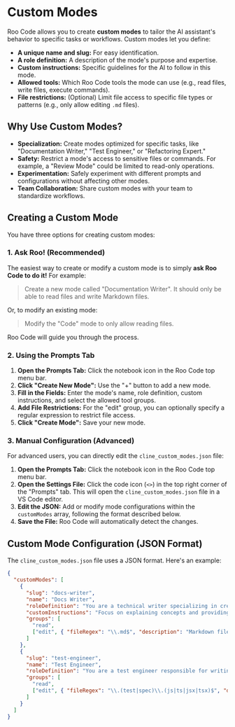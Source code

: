 # Custom Modes

Roo Code allows you to create **custom modes** to tailor the AI assistant's behavior to specific tasks or workflows. Custom modes let you define:

*   **A unique name and slug:** For easy identification.
*   **A role definition:** A description of the mode's purpose and expertise.
*   **Custom instructions:** Specific guidelines for the AI to follow in this mode.
*   **Allowed tools:** Which Roo Code tools the mode can use (e.g., read files, write files, execute commands).
*   **File restrictions:** (Optional) Limit file access to specific file types or patterns (e.g., only allow editing `.md` files).

## Why Use Custom Modes?

*   **Specialization:** Create modes optimized for specific tasks, like "Documentation Writer," "Test Engineer," or "Refactoring Expert."
*   **Safety:** Restrict a mode's access to sensitive files or commands. For example, a "Review Mode" could be limited to read-only operations.
*   **Experimentation:** Safely experiment with different prompts and configurations without affecting other modes.
*   **Team Collaboration:** Share custom modes with your team to standardize workflows.

## Creating a Custom Mode

You have three options for creating custom modes:

### 1. Ask Roo! (Recommended)

The easiest way to create or modify a custom mode is to simply **ask Roo Code to do it!** For example:

> Create a new mode called "Documentation Writer". It should only be able to read files and write Markdown files.

Or, to modify an existing mode:

> Modify the "Code" mode to only allow reading files.

Roo Code will guide you through the process.

### 2. Using the Prompts Tab

1.  **Open the Prompts Tab:** Click the notebook icon in the Roo Code top menu bar.
2.  **Click "Create New Mode":**  Use the "+" button to add a new mode.
3.  **Fill in the Fields:**  Enter the mode's name, role definition, custom instructions, and select the allowed tool groups.
4. **Add File Restrictions:** For the "edit" group, you can optionally specify a regular expression to restrict file access.
5.  **Click "Create Mode":**  Save your new mode.

### 3. Manual Configuration (Advanced)

For advanced users, you can directly edit the `cline_custom_modes.json` file:

1.  **Open the Prompts Tab:** Click the notebook icon in the Roo Code top menu bar.
2.  **Open the Settings File:** Click the code icon (`<>`) in the top right corner of the "Prompts" tab.  This will open the `cline_custom_modes.json` file in a VS Code editor.
3.  **Edit the JSON:** Add or modify mode configurations within the `customModes` array, following the format described below.
4.  **Save the File:** Roo Code will automatically detect the changes.

## Custom Mode Configuration (JSON Format)

The `cline_custom_modes.json` file uses a JSON format. Here's an example:

```json
{
  "customModes": [
    {
      "slug": "docs-writer",
      "name": "Docs Writer",
      "roleDefinition": "You are a technical writer specializing in creating clear and concise documentation.",
      "customInstructions": "Focus on explaining concepts and providing examples. Use Markdown format.",
      "groups": [
        "read",
        ["edit", { "fileRegex": "\\.md$", "description": "Markdown files only" }]
      ]
    },
    {
      "slug": "test-engineer",
      "name": "Test Engineer",
      "roleDefinition": "You are a test engineer responsible for writing unit and integration tests.",
      "groups": [
        "read",
        ["edit", { "fileRegex": "\\.(test|spec)\\.(js|ts|jsx|tsx)$", "description": "Test files only" }]
      ]
    }
  ]
}